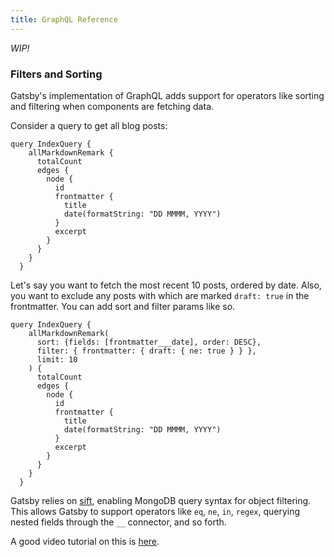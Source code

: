 ```yaml
---
title: GraphQL Reference
---
```


_WIP!_

### Filters and Sorting

Gatsby's implementation of GraphQL adds support for operators like sorting and filtering when components are fetching data.

Consider a query to get all blog posts:

```
query IndexQuery {
    allMarkdownRemark {
      totalCount
      edges {
        node {
          id
          frontmatter {
            title
            date(formatString: "DD MMMM, YYYY")
          }
          excerpt
        }
      }
    }
  }
```

Let's say you want to fetch the most recent 10 posts, ordered by date. Also, you want to exclude any posts with which are marked `draft: true` in the frontmatter. You can add sort and filter params like so.

```
query IndexQuery {
    allMarkdownRemark(
      sort: {fields: [frontmatter___date], order: DESC},
      filter: { frontmatter: { draft: { ne: true } } },
      limit: 10
    ) {
      totalCount
      edges {
        node {
          id
          frontmatter {
            title
            date(formatString: "DD MMMM, YYYY")
          }
          excerpt
        }
      }
    }
  }
```

Gatsby relies on [sift](https://www.npmjs.com/package/sift), enabling MongoDB query syntax for object filtering. This allows Gatsby to support operators like `eq`, `ne`, `in`, `regex`, querying nested fields through the `__` connector, and so forth.

A good video tutorial on this is [here](https://www.youtube.com/watch?v=Lg1bom99uGM).
